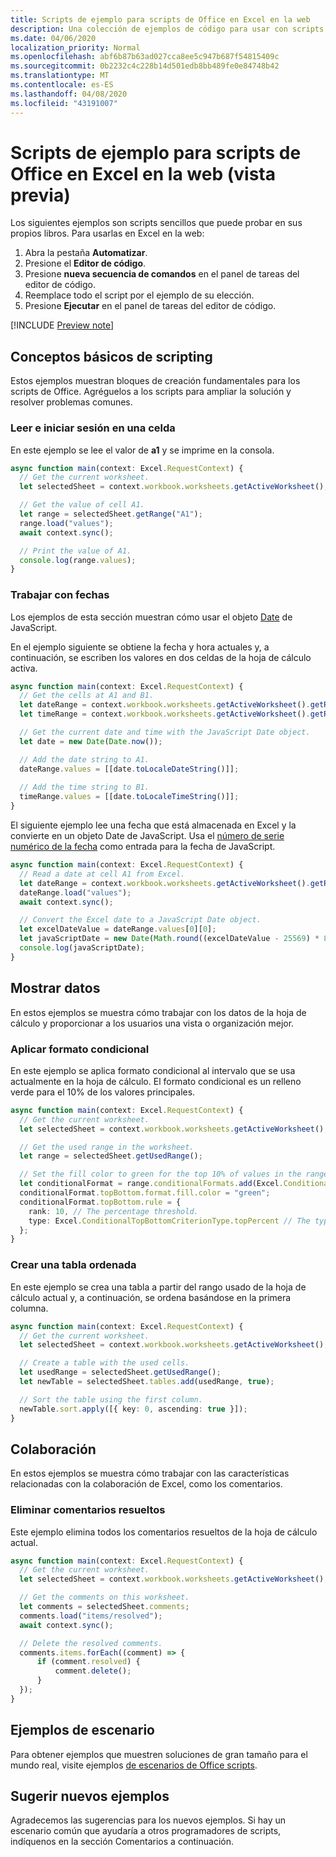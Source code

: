 ```yaml
---
title: Scripts de ejemplo para scripts de Office en Excel en la web
description: Una colección de ejemplos de código para usar con scripts de Office en Excel en la Web.
ms.date: 04/06/2020
localization_priority: Normal
ms.openlocfilehash: abf6b87b63ad027cca8ee5c947b687f54815409c
ms.sourcegitcommit: 0b2232c4c228b14d501edb8bb489fe0e84748b42
ms.translationtype: MT
ms.contentlocale: es-ES
ms.lasthandoff: 04/08/2020
ms.locfileid: "43191007"
---
```

# <a name="sample-scripts-for-office-scripts-in-excel-on-the-web-preview"></a>Scripts de ejemplo para scripts de Office en Excel en la web (vista previa)

Los siguientes ejemplos son scripts sencillos que puede probar en sus propios libros. Para usarlas en Excel en la web:

1. Abra la pestaña **Automatizar**.
2. Presione el **Editor de código**.
3. Presione **nueva secuencia de comandos** en el panel de tareas del editor de código.
4. Reemplace todo el script por el ejemplo de su elección.
5. Presione **Ejecutar** en el panel de tareas del editor de código.

[!INCLUDE [Preview note](../includes/preview-note.md)]

## <a name="scripting-basics"></a>Conceptos básicos de scripting

Estos ejemplos muestran bloques de creación fundamentales para los scripts de Office. Agréguelos a los scripts para ampliar la solución y resolver problemas comunes.

### <a name="read-and-log-one-cell"></a>Leer e iniciar sesión en una celda

En este ejemplo se lee el valor de **a1** y se imprime en la consola.

``` TypeScript
async function main(context: Excel.RequestContext) {
  // Get the current worksheet.
  let selectedSheet = context.workbook.worksheets.getActiveWorksheet();

  // Get the value of cell A1.
  let range = selectedSheet.getRange("A1");
  range.load("values");
  await context.sync();

  // Print the value of A1.
  console.log(range.values);
}
```

### <a name="work-with-dates"></a>Trabajar con fechas

Los ejemplos de esta sección muestran cómo usar el objeto [Date](https://developer.mozilla.org/docs/web/javascript/reference/global_objects/date) de JavaScript.

En el ejemplo siguiente se obtiene la fecha y hora actuales y, a continuación, se escriben los valores en dos celdas de la hoja de cálculo activa.

```TypeScript
async function main(context: Excel.RequestContext) {
  // Get the cells at A1 and B1.
  let dateRange = context.workbook.worksheets.getActiveWorksheet().getRange("A1");
  let timeRange = context.workbook.worksheets.getActiveWorksheet().getRange("B1");

  // Get the current date and time with the JavaScript Date object.
  let date = new Date(Date.now());

  // Add the date string to A1.
  dateRange.values = [[date.toLocaleDateString()]];
  
  // Add the time string to B1.
  timeRange.values = [[date.toLocaleTimeString()]];
}
```

El siguiente ejemplo lee una fecha que está almacenada en Excel y la convierte en un objeto Date de JavaScript. Usa el [número de serie numérico de la fecha](https://support.office.com/article/now-function-3337fd29-145a-4347-b2e6-20c904739c46) como entrada para la fecha de JavaScript.

```TypeScript
async function main(context: Excel.RequestContext) {
  // Read a date at cell A1 from Excel.
  let dateRange = context.workbook.worksheets.getActiveWorksheet().getRange("A1");
  dateRange.load("values");
  await context.sync();

  // Convert the Excel date to a JavaScript Date object.
  let excelDateValue = dateRange.values[0][0];
  let javaScriptDate = new Date(Math.round((excelDateValue - 25569) * 86400 * 1000));
  console.log(javaScriptDate);
}
```

## <a name="display-data"></a>Mostrar datos

En estos ejemplos se muestra cómo trabajar con los datos de la hoja de cálculo y proporcionar a los usuarios una vista o organización mejor.

### <a name="apply-conditional-formatting"></a>Aplicar formato condicional

En este ejemplo se aplica formato condicional al intervalo que se usa actualmente en la hoja de cálculo. El formato condicional es un relleno verde para el 10% de los valores principales.

```TypeScript
async function main(context: Excel.RequestContext) {
  // Get the current worksheet.
  let selectedSheet = context.workbook.worksheets.getActiveWorksheet();

  // Get the used range in the worksheet.
  let range = selectedSheet.getUsedRange();

  // Set the fill color to green for the top 10% of values in the range.
  let conditionalFormat = range.conditionalFormats.add(Excel.ConditionalFormatType.topBottom);
  conditionalFormat.topBottom.format.fill.color = "green";
  conditionalFormat.topBottom.rule = {
    rank: 10, // The percentage threshold.
    type: Excel.ConditionalTopBottomCriterionType.topPercent // The type of the top/bottom condition.
  };
}
```

### <a name="create-a-sorted-table"></a>Crear una tabla ordenada

En este ejemplo se crea una tabla a partir del rango usado de la hoja de cálculo actual y, a continuación, se ordena basándose en la primera columna.

```TypeScript
async function main(context: Excel.RequestContext) {
  // Get the current worksheet.
  let selectedSheet = context.workbook.worksheets.getActiveWorksheet();

  // Create a table with the used cells.
  let usedRange = selectedSheet.getUsedRange();
  let newTable = selectedSheet.tables.add(usedRange, true);

  // Sort the table using the first column.
  newTable.sort.apply([{ key: 0, ascending: true }]);
}
```

## <a name="collaboration"></a>Colaboración

En estos ejemplos se muestra cómo trabajar con las características relacionadas con la colaboración de Excel, como los comentarios.

### <a name="delete-resolved-comments"></a>Eliminar comentarios resueltos

Este ejemplo elimina todos los comentarios resueltos de la hoja de cálculo actual.

```TypeScript
async function main(context: Excel.RequestContext) {
  // Get the current worksheet.
  let selectedSheet = context.workbook.worksheets.getActiveWorksheet();

  // Get the comments on this worksheet.
  let comments = selectedSheet.comments;
  comments.load("items/resolved");
  await context.sync();

  // Delete the resolved comments.
  comments.items.forEach((comment) => {
      if (comment.resolved) {
          comment.delete();
      }
  });
}
```

## <a name="scenario-samples"></a>Ejemplos de escenario

Para obtener ejemplos que muestren soluciones de gran tamaño para el mundo real, visite ejemplos [de escenarios de Office scripts](scenarios/sample-scenario-overview.md).

## <a name="suggest-new-samples"></a>Sugerir nuevos ejemplos

Agradecemos las sugerencias para los nuevos ejemplos. Si hay un escenario común que ayudaría a otros programadores de scripts, indíquenos en la sección Comentarios a continuación.
